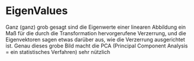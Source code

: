 # EigenValues

Ganz (ganz) grob gesagt sind die Eigenwerte einer linearen Abbildung ein Maß für die durch die Transformation hervorgerufene Verzerrung, und die Eigenvektoren sagen etwas darüber aus, wie die Verzerrung ausgerichtet ist. Genau dieses grobe Bild macht die PCA (Principal Component Analysis = ein statistisches Verfahren) sehr nützlich
